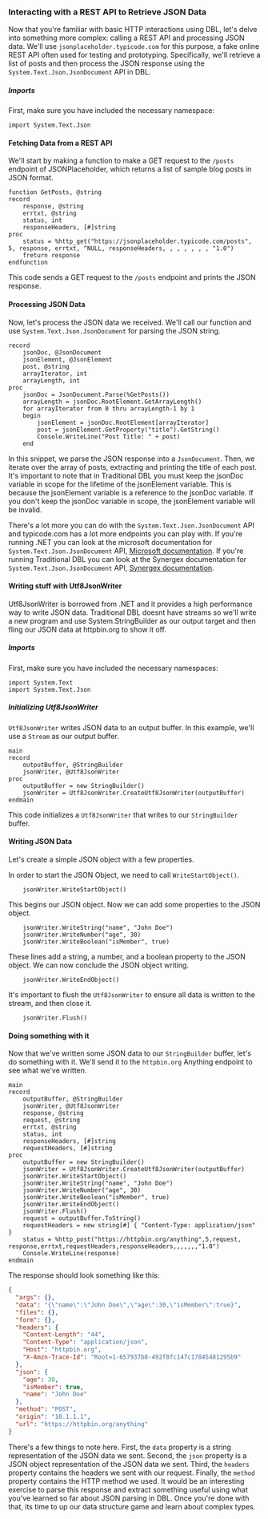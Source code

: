 ### Interacting with a REST API to Retrieve JSON Data

Now that you're familiar with basic HTTP interactions using DBL, let's delve into something more complex: calling a REST API and processing JSON data. We'll use `jsonplaceholder.typicode.com` for this purpose, a fake online REST API often used for testing and prototyping. Specifically, we'll retrieve a list of posts and then process the JSON response using the `System.Text.Json.JsonDocument` API in DBL.

##### Imports
First, make sure you have included the necessary namespace:

```dbl
import System.Text.Json
```

#### Fetching Data from a REST API

We'll start by making a function to make a GET request to the `/posts` endpoint of JSONPlaceholder, which returns a list of sample blog posts in JSON format.

```dbl
function GetPosts, @string
record
    response, @string
    errtxt, @string
    status, int
    responseHeaders, [#]string
proc
    status = %http_get("https://jsonplaceholder.typicode.com/posts", 5, response, errtxt, ^NULL, responseHeaders, , , , , , , "1.0")
    freturn response
endfunction
```

This code sends a GET request to the `/posts` endpoint and prints the JSON response.

#### Processing JSON Data

Now, let's process the JSON data we received. We'll call our function and use `System.Text.Json.JsonDocument` for parsing the JSON string.

```dbl
record
    jsonDoc, @JsonDocument
    jsonElement, @JsonElement
    post, @string
    arrayIterator, int
    arrayLength, int
proc
    jsonDoc = JsonDocument.Parse(%GetPosts())
    arrayLength = jsonDoc.RootElement.GetArrayLength()
    for arrayIterator from 0 thru arrayLength-1 by 1
    begin
        jsonElement = jsonDoc.RootElement[arrayIterator]
        post = jsonElement.GetProperty("title").GetString()
        Console.WriteLine("Post Title: " + post)
    end
```

In this snippet, we parse the JSON response into a `JsonDocument`. Then, we iterate over the array of posts, extracting and printing the title of each post. It's important to note that in Traditional DBL you must keep the jsonDoc variable in scope for the lifetime of the jsonElement variable. This is because the jsonElement variable is a reference to the jsonDoc variable. If you don't keep the jsonDoc variable in scope, the jsonElement variable will be invalid.

There's a lot more you can do with the `System.Text.Json.JsonDocument` API and typicode.com has a lot more endpoints you can play with. If you're running .NET you can look at the microsoft documentation for `System.Text.Json.JsonDocument` API, [Microsoft documentation](https://docs.microsoft.com/en-us/dotnet/api/system.text.json.jsondocument?view=net-5.0). If you're running Traditional DBL you can look at the Synergex documentation for `System.Text.Json.JsonDocument` API, [Synergex documentation](https://www.synergex.com/docs/versions/v121/index.htm#lrm/lrmChap10JSONJSONDOCUMENT.htm).

#### Writing stuff with Utf8JsonWriter
Utf8JsonWriter is borrowed from .NET and it provides a high performance way to write JSON data. Traditional DBL doesnt have streams so we'll write a new program and use System.StringBuilder as our output target and then fling our JSON data at httpbin.org to show it off.

##### Imports
First, make sure you have included the necessary namespaces:

```dbl
import System.Text
import System.Text.Json
```

##### Initializing Utf8JsonWriter

`Utf8JsonWriter` writes JSON data to an output buffer. In this example, we'll use a `Stream` as our output buffer.

```dbl
main
record
    outputBuffer, @StringBuilder
    jsonWriter, @Utf8JsonWriter
proc
    outputBuffer = new StringBuilder()
    jsonWriter = Utf8JsonWriter.CreateUtf8JsonWriter(outputBuffer)
endmain
```

This code initializes a `Utf8JsonWriter` that writes to our `StringBuilder` buffer.

#### Writing JSON Data

Let's create a simple JSON object with a few properties. 

In order to start the JSON Object, we need to call `WriteStartObject()`.

```dbl,ignore,does_not_compile
    jsonWriter.WriteStartObject()
```

This begins our JSON object. Now we can add some properties to the JSON object.

```dbl,ignore,does_not_compile
    jsonWriter.WriteString("name", "John Doe")
    jsonWriter.WriteNumber("age", 30)
    jsonWriter.WriteBoolean("isMember", true)
```

These lines add a string, a number, and a boolean property to the JSON object. We can now conclude the JSON object writing.

```dbl,ignore,does_not_compile
    jsonWriter.WriteEndObject()
```
It's important to flush the `Utf8JsonWriter` to ensure all data is written to the stream, and then close it.

```dbl,ignore,does_not_compile
    jsonWriter.Flush()
```

#### Doing something with it
Now that we've written some JSON data to our `StringBuilder` buffer, let's do something with it. We'll send it to the `httpbin.org` Anything endpoint to see what we've written.

```dbl
main
record
    outputBuffer, @StringBuilder
    jsonWriter, @Utf8JsonWriter
    response, @string
    request, @string
    errtxt, @string
    status, int
    responseHeaders, [#]string
    requestHeaders, [#]string
proc
    outputBuffer = new StringBuilder()
    jsonWriter = Utf8JsonWriter.CreateUtf8JsonWriter(outputBuffer)
    jsonWriter.WriteStartObject()
    jsonWriter.WriteString("name", "John Doe")
    jsonWriter.WriteNumber("age", 30)
    jsonWriter.WriteBoolean("isMember", true)
    jsonWriter.WriteEndObject()
    jsonWriter.Flush()
    request = outputBuffer.ToString()
    requestHeaders = new string[#] { "Content-Type: application/json" }
    status = %http_post("https://httpbin.org/anything",5,request, response,errtxt,requestHeaders,responseHeaders,,,,,,,"1.0")
    Console.WriteLine(response)
endmain
```

The response should look something like this:
```json
{
  "args": {},
  "data": "{\"name\":\"John Doe\",\"age\":30,\"isMember\":true}",
  "files": {},
  "form": {},
  "headers": {
    "Content-Length": "44",
    "Content-Type": "application/json",
    "Host": "httpbin.org",
    "X-Amzn-Trace-Id": "Root=1-657937b8-492f8fc147c17845481295b9"
  },
  "json": {
    "age": 30,
    "isMember": true,
    "name": "John Doe"
  },
  "method": "POST",
  "origin": "10.1.1.1",
  "url": "https://httpbin.org/anything"
}
```

There's a few things to note here. First, the `data` property is a string representation of the JSON data we sent. Second, the `json` property is a JSON object representation of the JSON data we sent. Third, the `headers` property contains the headers we sent with our request. Finally, the `method` property contains the HTTP method we used. It would be an interesting exercise to parse this response and extract something useful using what you've learned so far about JSON parsing in DBL. Once you're done with that, its time to up our data structure game and learn about complex types.